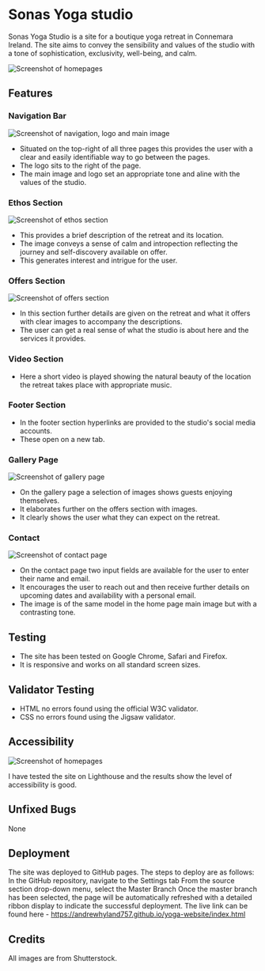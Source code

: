 # Sonas Yoga studio

Sonas Yoga Studio is a site for a boutique yoga retreat in Connemara Ireland.  The site aims to convey the sensibility and values of the studio with a tone of sophistication, exclusivity, well-being, and calm. 


![Screenshot of homepages](assets/images/screenshot.jpg)

## Features

### Navigation Bar
![Screenshot of navigation, logo and main image](assets/images/screenshot-homepage.jpg)
* Situated on the top-right of all three pages this provides the user with a clear and easily identifiable way to go between the pages.
* The logo sits to the right of the page.
* The main image and logo set an appropriate tone and aline with the values of the studio. 

### Ethos Section
![Screenshot of ethos section](assets/images/screenshot-ethos.jpg)
* This provides a brief description of the retreat and its location.
* The image conveys a sense of calm and intropection reflecting the journey and self-discovery available on offer. 
* This generates interest and intrigue for the user. 

### Offers Section
![Screenshot of offers section](assets/images/screenshot-offers.jpg)
* In this section further details are given on the retreat and what it offers with clear images to accompany the descriptions.
* The user can get a real sense of what the studio is about here and the services it provides.   

### Video Section
* Here a short video is played showing the natural beauty of the location the retreat takes place with appropriate music. 

### Footer Section
* In the footer section hyperlinks are provided to the studio's social media accounts.
* These open on a new tab.  

### Gallery Page
![Screenshot of gallery page](assets/images/screenshot-gallery.jpg)
* On the gallery page a selection of images shows guests enjoying themselves.
* It elaborates further on the offers section with images. 
* It clearly shows the user what they can expect on the retreat. 

### Contact
![Screenshot of contact page](assets/images/screenshot-contact.jpg)
* On the contact page two input fields are available for the user to enter their name and email.
* It encourages the user to reach out and then receive further details on upcoming dates and availability with a personal email.  
* The image is of the same model in the home page main image but with a contrasting tone. 
## Testing

* The site has been tested on Google Chrome, Safari and Firefox. 
* It is responsive and works on all standard screen sizes. 


## Validator Testing

* HTML no errors found using the official W3C validator. 
* CSS no errors found using the Jigsaw validator. 

## Accessibility
![Screenshot of homepages](assets/images/screenshot-accessibility.jpg)

I have tested the site on Lighthouse and the results show the level of accessibility is good. 

## Unfixed Bugs
None

## Deployment
The site was deployed to GitHub pages. The steps to deploy are as follows:
In the GitHub repository, navigate to the Settings tab
From the source section drop-down menu, select the Master Branch
Once the master branch has been selected, the page will be automatically refreshed with a detailed ribbon display to indicate the successful deployment.
The live link can be found here - https://andrewhyland757.github.io/yoga-website/index.html

## Credits

All images are from Shutterstock.

